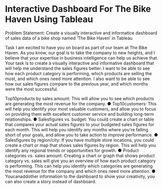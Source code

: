 # Interactive Dashboard For The Bike Haven Using Tableau
 Problem Statement:
 Create a visually interactive and informatice dashboard of sales data of a bike shop
 named ‘The Bike Haven’ in Tableau
 
  Task
 I am excited to have you on board as part of our team at The Bike Haven. As you know, our
 goal is to take the company to new heights, and I believe that your expertise in business
 intelligence can help us achieve that.
 Your task is to create a visually interactive and informative dashboard that will help me
 understand the sales figures better. I want to be able to see how each product category is
 performing, which products are selling the most, and which ones need more attention. I also
 want to be able to see how our sales figures compare to the previous year, and which months
 were the most successful.

  Top10products by sales amount: This will allow you to see which products are
 generating the most revenue for the company.
 ● Top10customers: This will help you identify your most valuable customers, and allow
 you to focus on providing them with excellent customer service and building long-term
 relationships.
 ● Salesfigures vs. budget: You could create a chart or table that compares your actual
 sales figures to your budgeted sales figures for each month. This will help you identify
 any months where you're falling short of your goals, and allow you to take action to
 improve performance.
 ● Salesfigures by region/city: If you have multiple store locations, you could create a
 chart or map that shows sales figures by region. This will help you identify any regional
 trends or opportunities for growth.
 ● Product categories vs. sales amount: Creating a chart or graph that shows product
 category vs. sales will give you an overview of how each product category is performing.
 This can help you identify which categories are generating the most revenue for the
 company and which ones need more attention.
 ● Youcanaddother information to the dashboard to show your creativity, you can also
 create a story instead of dashboard.
